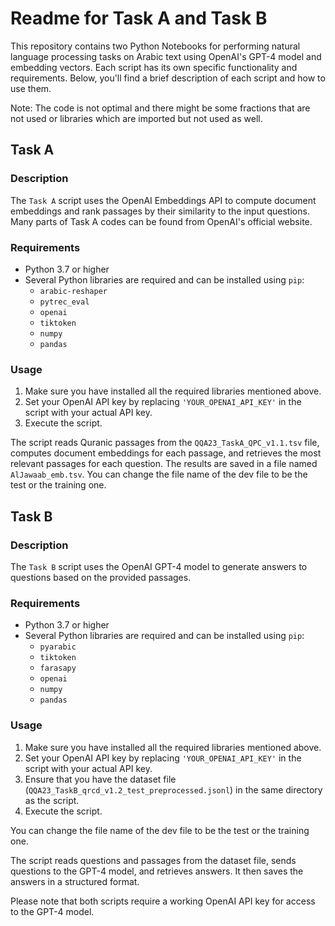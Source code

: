 # Readme for Task A and Task B

This repository contains two Python Notebooks for performing natural language processing tasks on Arabic text using OpenAI's GPT-4 model and embedding vectors. Each script has its own specific functionality and requirements. Below, you'll find a brief description of each script and how to use them.

Note: The code is not optimal and there might be some fractions that are not used or libraries which are imported but not used as well.

## Task A

### Description
The `Task A` script uses the OpenAI Embeddings API to compute document embeddings and rank passages by their similarity to the input questions. Many parts of Task A codes can be found from OpenAI's official website.

### Requirements
- Python 3.7 or higher
- Several Python libraries are required and can be installed using `pip`:
  - `arabic-reshaper`
  - `pytrec_eval`
  - `openai`
  - `tiktoken`
  - `numpy`
  - `pandas`
  
### Usage
1. Make sure you have installed all the required libraries mentioned above.
2. Set your OpenAI API key by replacing `'YOUR_OPENAI_API_KEY'` in the script with your actual API key.
3. Execute the script.

The script reads Quranic passages from the `QQA23_TaskA_QPC_v1.1.tsv` file, computes document embeddings for each passage, and retrieves the most relevant passages for each question. The results are saved in a file named `AlJawaab_emb.tsv`. You can change the file name of the dev file to be the test or the training one.

## Task B

### Description
The `Task B` script uses the OpenAI GPT-4 model to generate answers to questions based on the provided passages.

### Requirements
- Python 3.7 or higher
- Several Python libraries are required and can be installed using `pip`:
  - `pyarabic`
  - `tiktoken`
  - `farasapy`
  - `openai`
  - `numpy`
  - `pandas`

### Usage
1. Make sure you have installed all the required libraries mentioned above.
2. Set your OpenAI API key by replacing `'YOUR_OPENAI_API_KEY'` in the script with your actual API key.
3. Ensure that you have the dataset file (`QQA23_TaskB_qrcd_v1.2_test_preprocessed.jsonl`) in the same directory as the script.
4. Execute the script.
 
You can change the file name of the dev file to be the test or the training one.

The script reads questions and passages from the dataset file, sends questions to the GPT-4 model, and retrieves answers. It then saves the answers in a structured format.

Please note that both scripts require a working OpenAI API key for access to the GPT-4 model.
